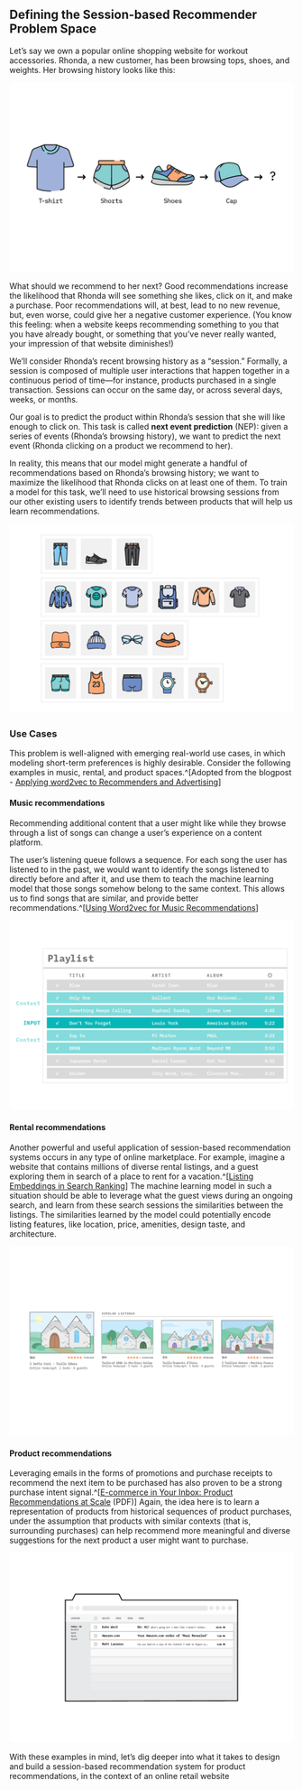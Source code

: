 ## Defining the Session-based Recommender Problem Space 

Let’s say we own a popular online shopping website for workout accessories. Rhonda, a new customer, has been browsing tops, shoes, and weights. Her browsing history looks like this:

![Figure 4:  Rhonda’s browsing history](figures/FF19_Artboard_4.png)

What should we recommend to her next? Good recommendations increase the likelihood that Rhonda will see something she likes, click on it, and make a purchase. Poor recommendations will, at best, lead to no new revenue, but, even worse, could give her a negative customer experience. (You know this feeling: when a website keeps recommending something to you that you have already bought, or something that you’ve never really wanted, your impression of that website diminishes!) 

We’ll consider Rhonda’s recent browsing history as a “session.” Formally, a session is composed of multiple user interactions that happen together in a continuous period of time—for instance, products purchased in a single transaction. Sessions can occur on the same day, or across several days, weeks, or months. 

Our goal is to predict the product within Rhonda’s session that she will like enough to click on. This task is called **next event prediction** (NEP): given a series of events (Rhonda’s browsing history), we want to predict the next event (Rhonda clicking on a product we recommend to her). 

In reality, this means that our model might generate a handful of recommendations based on Rhonda’s browsing history; we want to maximize the likelihood that Rhonda clicks on at least one of them. To train a model for this task, we’ll need to use historical browsing sessions from our other existing users to identify trends between products that will help us learn recommendations. 

![Figure 5: Historical browsing sessions of various lengths](figures/FF19_Artboard_5.png)

### Use Cases

This problem is well-aligned with emerging real-world use cases, in which modeling short-term preferences is highly desirable. Consider the following examples in music, rental, and product spaces.^[Adopted from the blogpost - [Applying word2vec to Recommenders and Advertising](https://mccormickml.com/2018/06/15/applying-word2vec-to-recommenders-and-advertising/)]

#### Music recommendations
Recommending additional content that a user might like while they browse through a list of songs can change a user’s experience on a content platform.

The user’s listening queue follows a sequence. For each song the user has listened to in the past, we would want to identify the songs listened to directly before and after it, and use them to teach the machine learning model that those songs somehow belong to the same context. This allows us to find songs that are similar, and provide better recommendations.^[[Using Word2vec for Music Recommendations](https://towardsdatascience.com/using-word2vec-for-music-recommendations-bb9649ac2484)]

![Figure 6: Playlist](figures/FF19_Artboard_6.png)

#### Rental recommendations
Another powerful and useful application of session-based recommendation systems occurs in any type of online marketplace. For example, imagine a website that contains millions of diverse rental listings, and a guest exploring them in search of a place to rent for a vacation.^[[Listing Embeddings in Search Ranking](https://medium.com/airbnb-engineering/listing-embeddings-for-similar-listing-recommendations-and-real-time-personalization-in-search-601172f7603e)] The machine learning model in such a situation should be able to leverage what the guest views during an ongoing search, and learn from these search sessions the similarities between the listings. The similarities learned by the model could potentially encode listing features, like location, price, amenities, design taste, and architecture.

![Figure 7: Rental listings](figures/FF19_Artboard_7.png)

#### Product recommendations
Leveraging emails in the forms of promotions and purchase receipts to recommend the next item to be purchased has also proven to be a strong purchase intent signal.^[[E-commerce in Your Inbox:
Product Recommendations at Scale](https://arxiv.org/pdf/1606.07154.pdf) (PDF)] Again, the idea here is to learn a representation of products from historical sequences of product purchases, under the assumption that products with similar contexts (that is, surrounding purchases) can help recommend more meaningful and diverse suggestions for the next product a user might want to purchase.

![Figure 8: Email purchase receipts](figures/FF19_Artboard_8.png)

With these examples in mind, let’s dig deeper into what it takes to design and build a session-based recommendation system for product recommendations, in the context of an online retail website
